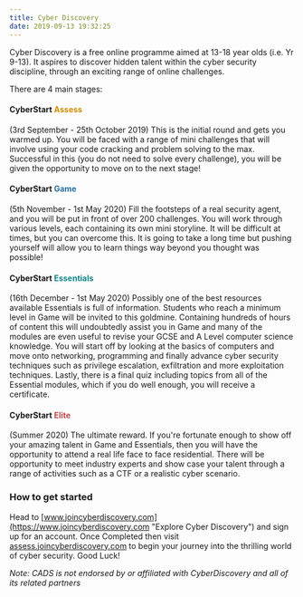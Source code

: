 ```yaml
---
title: Cyber Discovery
date: 2019-09-13 19:32:25
---
```


Cyber Discovery is a free online programme aimed at 13-18 year olds (i.e. Yr 9-13). It aspires to discover hidden talent within the cyber security discipline, through an exciting range of online challenges.

There are 4 main stages:

#### CyberStart <span style="color: #d38e00;">Assess</span>
(3rd September - 25th October 2019)
This is the initial round and gets you warmed up. You will be faced with a range of mini challenges that will involve using your code cracking and problem solving to the max. Successful in this (you do not need to solve every challenge), you will be given the opportunity to move on to the next stage!
#### CyberStart <span style="color: #286fa0;">Game</span>
(5th November - 1st May 2020)
Fill the footsteps of a real security agent, and you will be put in front of over 200 challenges. You will work through various levels, each containing its own mini storyline. It will be difficult at times, but you can overcome this. It is going to take a long time but pushing yourself will allow you to learn things way beyond you thought was possible!
#### CyberStart <span style="color: #15878a;">Essentials</span>
(16th December - 1st May 2020)
Possibly one of the best resources available Essentials is full of information. Students who reach a minimum level in Game will be invited to this goldmine. Containing hundreds of hours of content this will undoubtedly assist you in Game and many of the modules are even useful to revise your GCSE and A Level computer science knowledge. You will start off by looking at the basics of computers and move onto networking, programming and finally advance cyber security techniques such as privilege escalation, exfiltration and more exploitation techniques. Lastly, there is a final quiz including topics from all of the Essential modules, which if you do well enough, you will receive a certificate.
#### CyberStart <span style="color: #c04b4e;">Elite</span>
(Summer 2020)
The ultimate reward. If you're fortunate enough to show off your amazing talent in Game and Essentials, then you will have the opportunity to attend a real life face to face residential. There will be opportunity to meet industry experts and show case your talent through a range of activities such as a CTF or a realistic cyber scenario.

### How to get started
Head to [www.joincyberdiscovery.com](https://www.joincyberdiscovery.com "Explore Cyber Discovery") and sign up for an account.
Once Completed then visit [assess.joincyberdiscovery.com](https://assess.joincyberdiscovery.com "Assess Login") to begin your journey into the thrilling world of cyber security.
Good Luck!


*Note: CADS is not endorsed by or affiliated with CyberDiscovery and all of its related partners*
